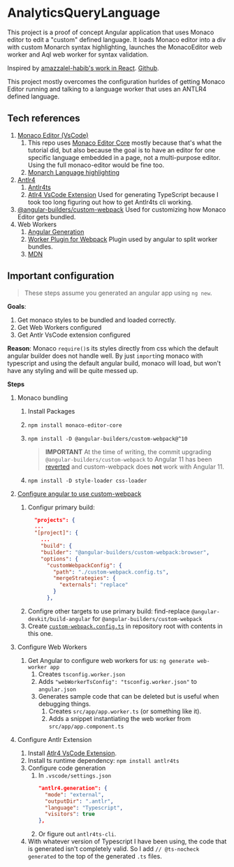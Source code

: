 # AnalyticsQueryLanguage

This project is a proof of concept Angular application that uses Monaco editor to edit a "custom" defined language. It loads Monaco editor into a div with custom Monarch syntax highlighting, launches the MonacoEditor web worker and Aql web worker for syntax validation.

Inspired by [amazzalel-habib's work in React](https://medium.com/better-programming/create-a-custom-web-editor-using-typescript-react-antlr-and-monaco-editor-part-1-2f710c69c18c). [Github](https://github.com/amazzalel-habib/TodoLangEditor/tree/add-syntax-highlighter).

This project mostly overcomes the configuration hurldes of getting Monaco Editor running and talking to a language worker that uses an ANTLR4 defined language.

## Tech references

1. [Monaco Editor (VsCode)](https://microsoft.github.io/monaco-editor/)
   1. This repo uses [Monaco Editor Core](https://www.npmjs.com/package/monaco-editor-core) mostly because that's what the tutorial did, but also because the goal is to have an editor for one specific language embedded in a page, not a multi-purpose editor. Using the full monaco-editor would be fine too.
   1. [Monarch Language highlighting](https://microsoft.github.io/monaco-editor/monarch.html)
1. [Antlr4](https://www.antlr.org/)
   1. [Antlr4ts](https://github.com/tunnelvisionlabs/antlr4ts)
   1. [Atlr4 VsCode Extension](https://marketplace.visualstudio.com/items?itemName=mike-lischke.vscode-antlr4) Used for generating TypeScript because I took too long figuring out how to get Antlr4ts cli working.
1. [@angular-builders/custom-webpack](https://github.com/just-jeb/angular-builders/tree/master/packages/custom-webpack) Used for customizing how Monaco Editor gets bundled.
1. Web Workers
   1. [Angular Generation](https://angular.io/guide/web-worker)
   1. [Worker Plugin for Webpack](https://github.com/GoogleChromeLabs/worker-plugin) Plugin used by angular to split worker bundles.
   1. [MDN](https://developer.mozilla.org/en-US/docs/Web/API/Web_Workers_API/Using_web_workers)

## Important configuration

> These steps assume you generated an angular app using `ng new`.

**Goals**:

1. Get monaco styles to be bundled and loaded correctly.
2. Get Web Workers configured
3. Get Antlr VsCode extension configured

**Reason**: Monaco `require()`s its styles directly from css which the default angular builder does not handle well. By just `import`ing monaco with typescript and using the default angular build, monaco will load, but won't have any styling and will be quite messed up.

**Steps**

1.  Monaco bundling

    1. Install Packages
    1. `npm install monaco-editor-core`
    1. `npm install -D @angular-builders/custom-webpack@^10`

       > **IMPORTANT** At the time of writing, the commit upgrading `@angular-builders/custom-webpack` to Angular 11 has been [reverted](https://github.com/just-jeb/angular-builders/pull/878) and custom-webpack does **not** work with Angular 11.

    1. `npm install -D style-loader css-loader`

1.  [Configure angular to use custom-webpack](https://github.com/just-jeb/angular-builders/tree/master/packages/custom-webpack#usage)
    1.  Configur primary build:
        ```json
          "projects": {
          ...
          "[project]": {
            ...
            "build": {
            "builder": "@angular-builders/custom-webpack:browser",
            "options": {
              "customWebpackConfig": {
                "path": "./custom-webpack.config.ts",
                "mergeStrategies": {
                  "externals": "replace"
                }
              },
        ```
    1.  Configre other targets to use primary build: find-replace `@angular-devkit/build-angular` for `@angular-builders/custom-webpack`
    1.  Create [`custom-webpack.config.ts`](./custom-webpack.config.ts) in repository root with contents in this one.
1.  Configure Web Workers
    1. Get Angular to configure web workers for us: `ng generate web-worker app`
       1. Creates `tsconfig.worker.json`
       1. Adds `"webWorkerTsConfig": "tsconfig.worker.json"` to `angular.json`
       1. Generates sample code that can be deleted but is useful when debugging things.
          1. Creates `src/app/app.worker.ts` (or something like it).
          1. Adds a snippet instantiating the web worker from `src/app/app.component.ts`
1.  Configure Antlr Extension
    1. Install [Atlr4 VsCode Extension](https://marketplace.visualstudio.com/items?itemName=mike-lischke.vscode-antlr4).
    1. Install ts runtime dependency: `npm install antlr4ts`
    1. Configure code generation
       1. In `.vscode/settings.json`
          ```json
          "antlr4.generation": {
            "mode": "external",
            "outputDir": ".antlr",
            "language": "Typescript",
            "visitors": true
          },
          ```
       1. Or figure out `antlr4ts-cli`.
    1. With whatever version of Typescript I have been using, the code that is generated isn't completely valid. So I add `// @ts-nocheck generated` to the top of the generated `.ts` files.

